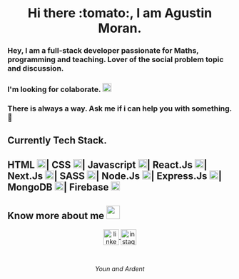 <h1 align=center> Hi there :tomato:, I am Agustin Moran. </h1>
<h3>Hey, I am a full-stack developer passionate for Maths, programming and teaching. Lover of the social problem topic and discussion. </h3>

<h3>I'm looking for colaborate. <img src="https://cdn.iconscout.com/icon/free/png-512/code-280-460136.png" width="20" height="20"/></h3>
<h3>There is always a way. Ask me if i can help you with something. 📧</h3>

<h2>Currently Tech Stack. <h2>

**HTML <img src="https://github.com/tomchen/stack-icons/raw/master/logos/html-5.svg" width="20" height="20">|
CSS <img src="https://github.com/tomchen/stack-icons/raw/master/logos/css-3.svg" width="20" height="20">|
Javascript <img src="https://github.com/tomchen/stack-icons/raw/master/logos/javascript.svg" width="20" height="20">|
React.Js <img src="https://github.com/tomchen/stack-icons/raw/master/logos/react.svg" width="20" height="20">|
Next.Js <img src="https://github.com/tomchen/stack-icons/raw/master/logos/nextjs.svg" width="20" height="20">|
SASS <img src="https://github.com/tomchen/stack-icons/raw/master/logos/sass.svg" width="20" height="20">|
Node.Js <img src="https://github.com/tomchen/stack-icons/raw/master/logos/nodejs-icon.svg" width="20" height="20">|
Express.Js <img src="https://github.com/tomchen/stack-icons/raw/master/logos/express.svg" width="20" height="20">|
MongoDB <img src="https://github.com/tomchen/stack-icons/raw/master/logos/mongodb-icon.svg" width="20" height="20">|
Firebase** <img src="https://img.icons8.com/color/452/firebase.png" width="20" height="20">

<h2 align="left">Know more about me <img src="https://static.thenounproject.com/png/135447-200.png" width="30" height=30"/></h2>

<p align="center">
  <a href="https://www.linkedin.com/in/agustinmoranr/" target="blank">
    <img align="center" src="https://image.flaticon.com/icons/png/512/174/174857.png" alt="linkedin" height="35" width="35" />
  </a>
  <a href="https://www.instagram.com/agustin_moran_/" target="blank">
    <img align="center" src="https://upload.wikimedia.org/wikipedia/commons/thumb/e/e7/Instagram_logo_2016.svg/1200px-Instagram_logo_2016.svg.png"  alt="instagram" height="35" width="35" />
  </a>
</p>

</br>

*<p align=center>Youn and Ardent<p>*
<!--
**agustinmoranr/agustinmoranr** is a ✨ _special_ ✨ repository because its `README.md` (this file) appears on your GitHub profile.

Here are some ideas to get you started:

- 🔭 I’m currently working on ...
- 🌱 I’m currently learning ...
- 👯 I’m looking to collaborate on ...
- 🤔 I’m looking for help with ...
- 💬 Ask me about ...
- 📫 How to reach me: ...
- 😄 Pronouns: ...
- ⚡ Fun fact: ...
-->
